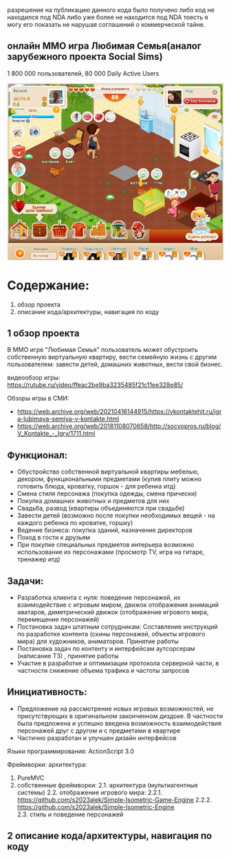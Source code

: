 разрешение на публикацию данного кода было получено либо код не находился под NDA либо уже более не находится под NDA тоесть я могу его показать не нарушая соглашений о коммерческой тайне.

## онлайн ММО игра Любимая Семья(аналог зарубежного проекта Social Sims)

1 800 000 пользователей, 80 000 Daily Active Users

![1](https://github.com/s2023alek/BusinessFamily/blob/0e171eb1c8ebaed91a19645cacd91326278d9a44/README/bf111111111111.JPG)

# Содержание:
1. обзор проекта
2. описание кода/архитектуры, навигация по коду

## 1 обзор проекта

В MMO игре "Любимая Семья" пользователь может обустроить собственную виртуальную квартиру, вести семейную жизнь с другим пользователем: завести детей, домашних животных, вести свой бизнес.

видеообзор игры:  
https://rutube.ru/video/ffeac2be9ba3235485f21c11ee328e85/

Обзоры игры в СМИ:
- https://web.archive.org/web/20210416144915/https://vkontaktehit.ru/igra-lubimaya-semiya-v-kontakte.html
- https://web.archive.org/web/20181108070658/http://socvopros.ru/blog/V_Kontakte_-_Igry/1711.html

## Функционал:

- Обустройство собственной виртуальной квартиры мебелью, декором, функциональными предметами (купив плиту можно готовить блюда, кроватку, горшок - для ребенка итд)
- Смена стиля персонажа (покупка одежды, смена прически)
- Покупка домашних животных и предметов для них
- Свадьба, развод (квартиры объединяются при свадьбе)
- Завести детей (возможно после покупки необходимых вещей - на каждого ребенка по кроватке, горшку)
- Ведение бизнеса: покупка зданий, назначение директоров
- Поход в гости к друзьям
- При покупке специальных предметов интерьера возможно использование их персонажами (просмотр TV, игра на гитаре, тренажер итд)

## Задачи:

- Разработка клиента с нуля: поведение персонажей, их взаимодействие с игровым миром, движок отображения анимаций аватаров, диметрический движок (отображение игрового мира, перемещение персонажей)
- Постановка задач штатным сотрудникам: Составление инструкций по разработке контента (скины персонажей, объекты игрового мира) для художников, аниматоров. Принятие работы
- Постановка задач по контенту и интерфейсам аутсорсерам (написание ТЗ) , принятие работы
- Участие в разработке и оптимизации протокола серверной части, в частности снижение объема трафика и частоты запросов

## Инициативность:

- Предложение на рассмотрение новых игровых возможностей, не присутствующих в оригинальном законченном диздоке. В частности была предложена и успешно введена возможность взаимодействия персонажей друг с другом и с предметами в квартире
- Частично разработан и улучшен дизайн интерфейсов

Языки программирования: ActionScript 3.0

Фреймворки: архитектура:
1. PureMVC
2. собственные фреймворки:
2.1. архитектура (мультиагентные системы)
2.2. отображение игрового мира:
2.2.1. https://github.com/s2023alek/Simple-Isometric-Game-Engine
2.2.2. https://github.com/s2023alek/Simple-Isometric-Engine  
2.3. стиль и поведение персонажей


## 2 описание кода/архитектуры, навигация по коду